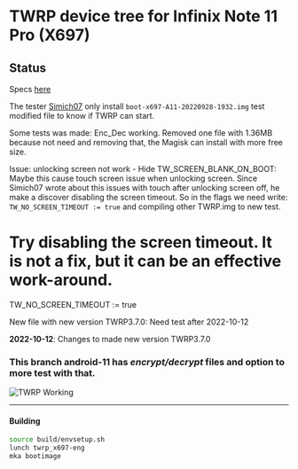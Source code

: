 # TWRP device tree for Infinix Note 11 Pro (X697)

## Status

Specs [here](https://twrp.me/faq/OfficialMaintainer.html)

The tester [Simich07](https://4pda.to/forum/index.php?showuser=1671401) only install `boot-x697-A11-20220928-1932.img` test modified file to know if TWRP can start.

Some tests was made: Enc_Dec working. Removed one file with 1.36MB because not need and removing that, the Magisk can install with more free size.

Issue: unlocking screen not work - Hide TW_SCREEN_BLANK_ON_BOOT: Maybe this cause touch screen issue when unlocking screen.
Since Simich07 wrote about this issues with touch after unlocking screen off, he make a discover disabling the screen timeout. So in the flags we need write:
`TW_NO_SCREEN_TIMEOUT := true` and compiling other TWRP.img to new test.
# Try disabling the screen timeout. It is not a fix, but it can be an effective work-around.
TW_NO_SCREEN_TIMEOUT := true

New file with new version TWRP3.7.0: Need test after 2022-10-12

****2022-10-12****: Changes to made new version TWRP3.7.0

### This branch android-11 has ***encrypt/decrypt*** files and option to more test with that.

![TWRP Working](https://github.com/lopestom/twrp_device_infinix_x697/blob/android-11/picture/TWRP-IN_11_Pro-MT6871.png?raw=true)

-----
#### Building

```bash
source build/envsetup.sh
lunch twrp_x697-eng
mka bootimage
```

